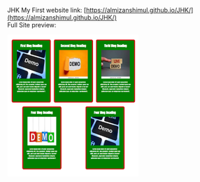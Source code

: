 JHK My First website 
link: [https://almizanshimul.github.io/JHK/](https://almizanshimul.github.io/JHK/)  
Full Site preview:  

<img src="img/full image.jpg" width="300px">